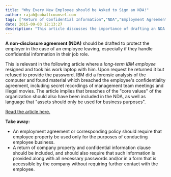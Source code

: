 ```yaml
---
title: "Why Every New Employee should be Asked to Sign an NDA!"
author: rajah@cobaltcounsel.com
tags: ["Return of Confidential Information","NDA","Employment Agreement","Long Form","Human Resources","Rajah"]
date: 2015-09-03 12:13:27
description: "This article discusses the importance of drafting an NDA for a new employee to protect the employer."
---
```


**A non-disclosure agreement (NDA)** should be drafted to protect the employer in the case of an employee leaving, especially if they handle confidential information in their job role.

This is relevant in the following article where a *long-term IBM employee* resigned and took his work laptop with him. Upon request he returned it but refused to provide the password. IBM did a forensic analysis of the computer and found material which breached the employee's confidentiality agreement, including secret recordings of management team meetings and illegal movies. The article implies that breaches of the "core values" of the organization should also have been included in the NDA, as well as language that "assets should only be used for business purposes".

[Read the article here.](http://www.stuff.co.nz/southland-times/business/10366307/Terms-of-employment-can-cut-both-ways?)

 
**Take away:**
- An employment agreement or corresponding policy should require that employee property be used only for the purposes of conducting employee business.
- A return of company property and confidential information clause should be included, and should also require that such information is provided along with all necessary passwords and/or in a form that is accessible by the company without requiring further contact with the employee.

